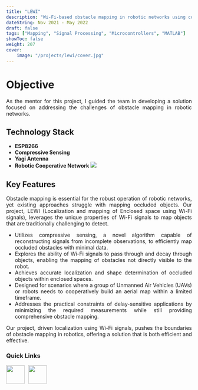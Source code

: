 ```yaml
---
title: "LEWI"
description: "Wi-Fi-based obstacle mapping in robotic networks using compressive sensing for efficient localization in enclosed spaces."
dateString: Nov 2021 - May 2022
draft: false
tags: ["Mapping", "Signal Processing", "Microcontrollers", "MATLAB"]
showToc: false
weight: 207
cover:
    image: "/projects/lewi/cover.jpg"
--- 
```


<div style="text-align: justify">

<h1> Objective </h1>
As the mentor for this project, I guided the team in developing a solution focused on addressing the challenges of obstacle mapping in robotic networks.

<h2> Technology Stack </h2>

- **ESP8266**
- **Compressive Sensing**
- **Yagi Antenna**
- **Robotic Cooperative Network**
![](/projects/lewi/img1.jpg)

<h2> Key Features </h2>

Obstacle mapping is essential for the robust operation of robotic networks, yet existing approaches struggle with mapping occluded objects. Our project, LEWI (Localization and mapping of Enclosed space using Wi-Fi signals), leverages the unique properties of Wi-Fi signals to map objects that are traditionally challenging to detect.

- Utilizes compressive sensing, a novel algorithm capable of reconstructing signals from incomplete observations, to efficiently map occluded obstacles with minimal data.
- Explores the ability of Wi-Fi signals to pass through and decay through objects, enabling the mapping of obstacles not directly visible to the robot.
- Achieves accurate localization and shape determination of occluded objects within enclosed spaces.
- Designed for scenarios where a group of Unmanned Air Vehicles (UAVs) or robots needs to cooperatively build an aerial map within a limited timeframe.
- Addresses the practical constraints of delay-sensitive applications by minimizing the required measurements while still providing comprehensive obstacle mapping.

Our project, driven localization using Wi-Fi signals, pushes the boundaries of obstacle mapping in robotics, offering a solution that is both efficient and effective.

</div>

<h3> Quick Links </h3>
<!--- this is for the link icons  --->
<meta name="viewport" content="width=device-width, initial-scale=1" />
<style>
  /* styles for grid container */
  .grid-container {
    display: grid;
    grid-template-columns: 60px 1fr;
    
    position: relative;
  }

  .grid-item {
    overflow: hidden;
  }
</style>
<div class="grid-container">
  <div class="grid-item">
    <a href="https://youtu.be/gD48fRKOrWo"><img src="/icons/youtube.png" width="50" height="50" style="justify-content: space-between;" /></a>
  </div>
  <div class="grid-item">
    <a href="https://github.com/RMI-NITT/LEWI"><img src="/icons/github.png" width="50" height="50" style="justify-content: space-between;"  /></a>
  </div>

</div>

